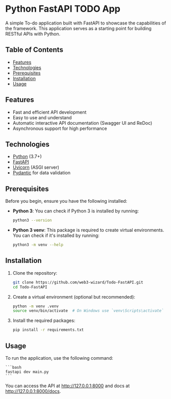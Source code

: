# Python FastAPI TODO App

A simple To-do application built with FastAPI to showcase the capabilities of the framework. This application serves as a starting point for building RESTful APIs with Python.

## Table of Contents

- [Features](#features)
- [Technologies](#technologies)
- [Prerequisites](#prerequisites)
- [Installation](#installation)
- [Usage](#usage)

## Features

- Fast and efficient API development
- Easy to use and understand
- Automatic interactive API documentation (Swagger UI and ReDoc)
- Asynchronous support for high performance

## Technologies

- [Python](https://www.python.org/) (3.7+)
- [FastAPI](https://fastapi.tiangolo.com/)
- [Uvicorn](https://www.uvicorn.org/) (ASGI server)
- [Pydantic](https://pydantic-docs.helpmanual.io/) for data validation

## Prerequisites

Before you begin, ensure you have the following installed:

- **Python 3**: You can check if Python 3 is installed by running:
  
  ```bash
  python3 --version
  ```

- **Python 3 venv**: This package is required to create virtual environments. You can check if it's installed by running:

    ```bash
    python3 -m venv --help
    ```

## Installation

1. Clone the repository:

   ```bash
   git clone https://github.com/web3-wizard/Todo-FastAPI.git
   cd Todo-FastAPI
   ```

2. Create a virtual environment (optional but recommended):

    ```bash
    python -m venv .venv
    source venv/bin/activate  # On Windows use `venv\Scripts\activate`
    ```

3. Install the required packages:
    
    ```bash
    pip install -r requirements.txt
    ```

## Usage

To run the application, use the following command:

    ```bash
    fastapi dev main.py
    ```

You can access the API at http://127.0.0.1:8000 and docs at http://127.0.0.1:8000/docs.

